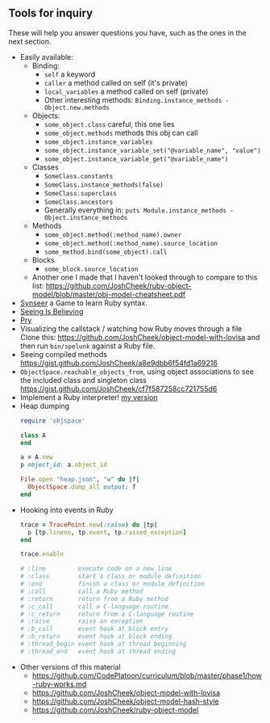 Tools for inquiry
-----------------

These will help you answer questions you have,
such as the ones in the next section.

* Easily available:
  * Binding:
    * `self` a keyword
    * `caller` a method called on self (it's private)
    * `local_variables` a method called on self (private)
    * Other interesting methods:
      `Binding.instance_methods - Object.new.methods`
  * Objects:
    * `some_object.class` careful, this one lies
    * `some_object.methods` methods this obj can call
    * `some_object.instance_variables`
    * `some_object.instance_variable_set("@variable_name", "value")`
    * `some_object.instance_variable_get("@variable_name")`
  * Classes
    * `SomeClass.constants`
    * `SomeClass.instance_methods(false)`
    * `SomeClass.superclass`
    * `SomeClass.ancestors`
    * Generally everything in: `puts Module.instance_methods - Object.instance_methods`
  * Methods
    * `some_object.method(:method_name).owner`
    * `some_object.method(:method_name).source_location`
    * `some_method.bind(some_object).call`
  * Blocks
    * `some_block.source_location`
  * Another one I made that I haven't looked through to compare to this list:
    https://github.com/JoshCheek/ruby-object-model/blob/master/obj-model-cheatsheet.pdf
* [Synseer](http://synseer.herokuapp.com/)
  a Game to learn Ruby syntax.
* [Seeing Is Believing](https://github.com/JoshCheek/seeing_is_believing/)
* [Pry](http://pryrepl.org/)
* Visualizing the callstack / watching how Ruby moves through a file
  Clone this: https://github.com/JoshCheek/object-model-with-lovisa
  and then run `bin/spelunk` against a Ruby file.
* Seeing compiled methods
  https://gist.github.com/JoshCheek/a8e9dbb6f54fd1a69216
* `ObjectSpace.reachable_objects_from`,
  using object associations to see the included class and singleton class
  https://gist.github.com/JoshCheek/cf7f587258cc721755d6
* Implement a Ruby interpreter! [my version](https://github.com/JoshCheek/book_club_interpreter)
* Heap dumping
  ```ruby
  require 'objspace'

  class A
  end

  a = A.new
  p object_id: a.object_id

  File.open "heap.json", "w" do |f|
    ObjectSpace.dump_all output: f
  end
  ```
* Hooking into events in Ruby
  ```ruby
  trace = TracePoint.new(:raise) do |tp|
    p [tp.lineno, tp.event, tp.raised_exception]
  end

  trace.enable

  # :line         execute code on a new line
  # :class        start a class or module definition
  # :end          finish a class or module definition
  # :call         call a Ruby method
  # :return       return from a Ruby method
  # :c_call       call a C-language routine
  # :c_return     return from a C-language routine
  # :raise        raise an exception
  # :b_call       event hook at block entry
  # :b_return     event hook at block ending
  # :thread_begin event hook at thread beginning
  # :thread_end   event hook at thread ending
  ```
* Other versions of this material
  * https://github.com/CodePlatoon/curriculum/blob/master/phase1/how-ruby-works.md
  * https://github.com/JoshCheek/object-model-with-lovisa
  * https://github.com/JoshCheek/object-model-hash-style
  * https://github.com/JoshCheek/ruby-object-model
